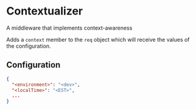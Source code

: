 Contextualizer
==============

A middleware that implements context-awareness

Adds a `context` member to the `req` object which will receive the values of the configuration.

Configuration
-------------
```json
{
  "<environment>": "<dev>",
  "<localTime>": "<EST>",
  ...
}
```
